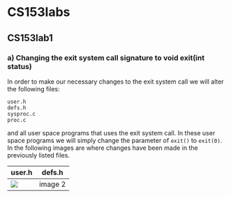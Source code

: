 # CS153labs
## CS153lab1
### a) Changing the exit system call signature to void exit(int status)

In order to make our necessary changes to the exit system call we will alter the following files: 
```
user.h 
defs.h
sysproc.c 
proc.c 
```
and all user space programs that uses the exit system call. In these user space programs we will simply change the parameter of `exit()` to `exit(0)`. In the following images are where changes have been made in the previously listed files.

| user.h | defs.h |
|--------|--------|
| <img src="https://github.com/MarcJimenez99/cs153labs/blob/master/cs153pictures/lab1/pic1.1.JPG"> | image 2 |


